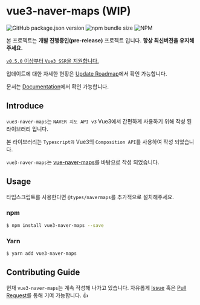 # <h1>vue3-naver-maps (WIP)</h1>

![GitHub package.json version](https://img.shields.io/github/package-json/v/dongkyuuuu/vue3-naver-maps)
![npm bundle size](https://img.shields.io/bundlephobia/min/vue3-naver-maps)
![NPM](https://img.shields.io/npm/l/vue3-naver-maps)

본 프로젝트는 <b>개발 진행중인(pre-release)</b> 프로젝트 입니다. **항상 최신버전을 유지해 주세요.**

<u>`v0.5.0` 이상부터 `Vue3 SSR`을 지원합니다.</u>

업데이트에 대한 자세한 현황은 [Update Roadmap](https://github.com/DongKyuuuu/vue3-naver-maps/issues/3)에서 확인 가능합니다.

문서는 [Documentation](https://dongkyuuuu.github.io/vue3-naver-maps/)에서 확인 가능합니다.

## Introduce

`vue3-naver-maps`는 `NAVER 지도 API v3` Vue3에서 간편하게 사용하기 위해 작성 된 라이브러리 입니다.

본 라이브러리는 `Typescript와` Vue3의 `Composition API`를 사용하여 작성 되었습니다.

`vue3-naver-maps`는 [vue-naver-maps](https://github.com/Shin-JaeHeon/vue-naver-maps)를 바탕으로 작성 되었습니다.

## Usage

타입스크립트를 사용한다면 `@types/navermaps`를 추가적으로 설치해주세요.

### npm

```bash
$ npm install vue3-naver-maps --save
```

### Yarn

```bash
$ yarn add vue3-naver-maps
```

## Contributing Guide

현재 `vue3-naver-maps`는 계속 작성해 나가고 있습니다. 자유롭게 [Issue](https://github.com/DongKyuuuu/vue3-naver-maps/issues) 혹은 [Pull Request](https://github.com/DongKyuuuu/vue3-naver-maps/pulls)를 통해 기여 가능합니다. 👍
